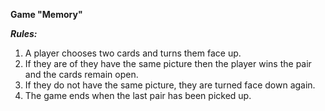 **Game "Memory"**

***Rules:***
1. A player chooses two cards and turns them face up. 
2. If they are of they have the same picture then the player wins the pair and the cards remain open. 
3. If they do not have the same picture, they are turned face down again.
4. The game ends when the last pair has been picked up.